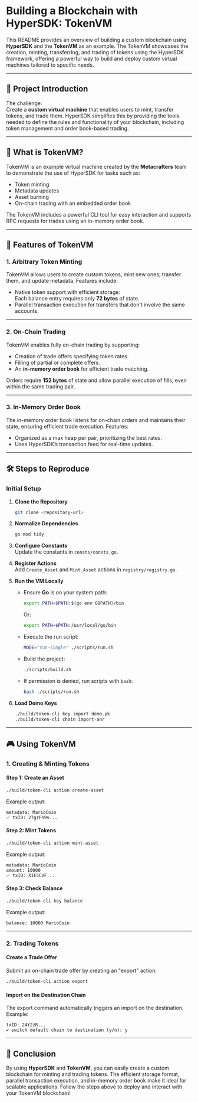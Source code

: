 # Building a Blockchain with HyperSDK: TokenVM

This README provides an overview of building a custom blockchain using **HyperSDK** and the **TokenVM** as an example. The TokenVM showcases the creation, minting, transferring, and trading of tokens using the HyperSDK framework, offering a powerful way to build and deploy custom virtual machines tailored to specific needs.

---

## 📖 Project Introduction

The challenge:  
Create a **custom virtual machine** that enables users to mint, transfer tokens, and trade them. HyperSDK simplifies this by providing the tools needed to define the rules and functionality of your blockchain, including token management and order book-based trading.

---

## 🤔 What is TokenVM?

TokenVM is an example virtual machine created by the **Metacrafters** team to demonstrate the use of HyperSDK for tasks such as:

- Token minting
- Metadata updates
- Asset burning
- On-chain trading with an embedded order book

The TokenVM includes a powerful CLI tool for easy interaction and supports RPC requests for trades using an in-memory order book.

---

## 🚀 Features of TokenVM

### 1. **Arbitrary Token Minting**
TokenVM allows users to create custom tokens, mint new ones, transfer them, and update metadata. Features include:
- Native token support with efficient storage:  
  Each balance entry requires only **72 bytes** of state.
- Parallel transaction execution for transfers that don’t involve the same accounts.

---

### 2. **On-Chain Trading**
TokenVM enables fully on-chain trading by supporting:
- Creation of trade offers specifying token rates.  
- Filling of partial or complete offers.  
- An **in-memory order book** for efficient trade matching.

Orders require **152 bytes** of state and allow parallel execution of fills, even within the same trading pair.

---

### 3. **In-Memory Order Book**
The in-memory order book listens for on-chain orders and maintains their state, ensuring efficient trade execution. Features:
- Organized as a max heap per pair, prioritizing the best rates.
- Uses HyperSDK’s transaction feed for real-time updates.

---

## 🛠 Steps to Reproduce

### Initial Setup
1. **Clone the Repository**  
   ```bash
   git clone <repository-url>
   ```
2. **Normalize Dependencies**  
   ```bash
   go mod tidy
   ```
3. **Configure Constants**  
   Update the constants in `consts/consts.go`.

4. **Register Actions**  
   Add `Create_Asset` and `Mint_Asset` actions in `registry/registry.go`.

5. **Run the VM Locally**  
   - Ensure **Go** is on your system path:
     ```bash
     export PATH=$PATH:$(go env GOPATH)/bin
     ```
     Or:
     ```bash
     export PATH=$PATH:/usr/local/go/bin
     ```
   - Execute the run script:  
     ```bash
     MODE="run-single" ./scripts/run.sh
     ```
   - Build the project:  
     ```bash
     ./scripts/build.sh
     ```
   - If permission is denied, run scripts with `bash`:  
     ```bash
     bash ./scripts/run.sh
     ```

6. **Load Demo Keys**  
   ```bash
   ./build/token-cli key import demo.pk
   ./build/token-cli chain import-anr
   ```

---

## 🎮 Using TokenVM

### 1. **Creating & Minting Tokens**
#### Step 1: Create an Asset  
   ```bash
   ./build/token-cli action create-asset
   ```
   Example output:  
   ```
   metadata: MarioCoin
   ✅ txID: 27grFs9v...
   ```

#### Step 2: Mint Tokens  
   ```bash
   ./build/token-cli action mint-asset
   ```
   Example output:  
   ```
   metadata: MarioCoin
   amount: 10000
   ✅ txID: X1E5CVF...
   ```

#### Step 3: Check Balance  
   ```bash
   ./build/token-cli key balance
   ```
   Example output:  
   ```
   balance: 10000 MarioCoin
   ```

---

### 2. **Trading Tokens**
#### Create a Trade Offer
Submit an on-chain trade offer by creating an "export" action:  
   ```bash
   ./build/token-cli action export
   ```

#### Import on the Destination Chain
The export command automatically triggers an import on the destination. Example:  
   ```
   txID: 24Y2zR...
   ✔ switch default chain to destination (y/n): y
   ```

---

## 🧩 Conclusion

By using **HyperSDK** and **TokenVM**, you can easily create a custom blockchain for minting and trading tokens. The efficient storage format, parallel transaction execution, and in-memory order book make it ideal for scalable applications. Follow the steps above to deploy and interact with your TokenVM blockchain!
